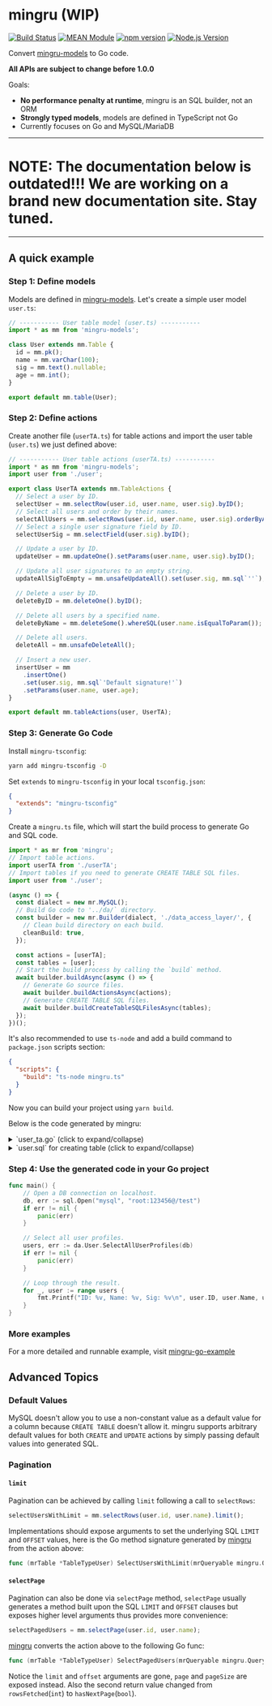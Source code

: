 # mingru (WIP)

[![Build Status](https://github.com/mgenware/mingru/workflows/Build/badge.svg)](https://github.com/mgenware/mingru/actions)
[![MEAN Module](https://img.shields.io/badge/MEAN%20Module-TypeScript-blue.svg?style=flat-square)](https://github.com/mgenware/MEAN-Module)
[![npm version](https://img.shields.io/npm/v/mingru.svg?style=flat-square)](https://npmjs.com/package/mingru)
[![Node.js Version](http://img.shields.io/node/v/mingru.svg?style=flat-square)](https://nodejs.org/en/)

Convert [mingru-models](https://github.com/mgenware/mingru-models) to Go code.

**All APIs are subject to change before 1.0.0**

Goals:

- **No performance penalty at runtime**, mingru is an SQL builder, not an ORM
- **Strongly typed models**, models are defined in TypeScript not Go
- Currently focuses on Go and MySQL/MariaDB

---

# NOTE: The documentation below is outdated!!! We are working on a brand new documentation site. Stay tuned.

---

## A quick example

### Step 1: Define models

Models are defined in [mingru-models](https://github.com/mgenware/mingru-models). Let's create a simple user model `user.ts`:

```ts
// ----------- User table model (user.ts) -----------
import * as mm from 'mingru-models';

class User extends mm.Table {
  id = mm.pk();
  name = mm.varChar(100);
  sig = mm.text().nullable;
  age = mm.int();
}

export default mm.table(User);
```

### Step 2: Define actions

Create another file (`userTA.ts`) for table actions and import the user table (`user.ts`) we just defined above:

```ts
// ----------- User table actions (userTA.ts) -----------
import * as mm from 'mingru-models';
import user from './user';

export class UserTA extends mm.TableActions {
  // Select a user by ID.
  selectUser = mm.selectRow(user.id, user.name, user.sig).byID();
  // Select all users and order by their names.
  selectAllUsers = mm.selectRows(user.id, user.name, user.sig).orderByAsc(user.name);
  // Select a single user signature field by ID.
  selectUserSig = mm.selectField(user.sig).byID();

  // Update a user by ID.
  updateUser = mm.updateOne().setParams(user.name, user.sig).byID();

  // Update all user signatures to an empty string.
  updateAllSigToEmpty = mm.unsafeUpdateAll().set(user.sig, mm.sql`''`);

  // Delete a user by ID.
  deleteByID = mm.deleteOne().byID();

  // Delete all users by a specified name.
  deleteByName = mm.deleteSome().whereSQL(user.name.isEqualToParam());

  // Delete all users.
  deleteAll = mm.unsafeDeleteAll();

  // Insert a new user.
  insertUser = mm
    .insertOne()
    .set(user.sig, mm.sql`'Default signature!'`)
    .setParams(user.name, user.age);
}

export default mm.tableActions(user, UserTA);
```

### Step 3: Generate Go Code

Install `mingru-tsconfig`:

```sh
yarn add mingru-tsconfig -D
```

Set `extends` to `mingru-tsconfig` in your local `tsconfig.json`:

```json
{
  "extends": "mingru-tsconfig"
}
```

Create a `mingru.ts` file, which will start the build process to generate Go and SQL code.

```ts
import * as mr from 'mingru';
// Import table actions.
import userTA from './userTA';
// Import tables if you need to generate CREATE TABLE SQL files.
import user from './user';

(async () => {
  const dialect = new mr.MySQL();
  // Build Go code to '../da/` directory.
  const builder = new mr.Builder(dialect, './data_access_layer/', {
    // Clean build directory on each build.
    cleanBuild: true,
  });

  const actions = [userTA];
  const tables = [user];
  // Start the build process by calling the `build` method.
  await builder.buildAsync(async () => {
    // Generate Go source files.
    await builder.buildActionsAsync(actions);
    // Generate CREATE TABLE SQL files.
    await builder.buildCreateTableSQLFilesAsync(tables);
  });
})();
```

It's also recommended to use `ts-node` and add a build command to `package.json` scripts section:

```json
{
  "scripts": {
    "build": "ts-node mingru.ts"
  }
}
```

Now you can build your project using `yarn build`.

Below is the code generated by mingru:

<details><summary>`user_ta.go` (click to expand/collapse)</summary>
<p>

```go
/******************************************************************************************
 * This file was automatically generated by mingru (https://github.com/mgenware/mingru)
 * Do not edit this file manually, your changes will be overwritten.
 ******************************************************************************************/

package da

import "github.com/mgenware/mingru-go-lib"

// TableTypeUser ...
type TableTypeUser struct {
}

// User ...
var User = &TableTypeUser{}

// ------------ Actions ------------

// DeleteAll ...
func (mrTable *TableTypeUser) DeleteAll(mrQueryable mingru.Queryable) (int, error) {
	result, err := mrQueryable.Exec("DELETE FROM `user`")
	return mingru.GetRowsAffectedIntWithError(result, err)
}

// DeleteByID ...
func (mrTable *TableTypeUser) DeleteByID(mrQueryable mingru.Queryable, id uint64) error {
	result, err := mrQueryable.Exec("DELETE FROM `user` WHERE `id` = ?", id)
	return mingru.CheckOneRowAffectedWithError(result, err)
}

// DeleteByName ...
func (mrTable *TableTypeUser) DeleteByName(mrQueryable mingru.Queryable, name string) (int, error) {
	result, err := mrQueryable.Exec("DELETE FROM `user` WHERE `name` = ?", name)
	return mingru.GetRowsAffectedIntWithError(result, err)
}

// InsertUser ...
func (mrTable *TableTypeUser) InsertUser(mrQueryable mingru.Queryable, name string, age int) (uint64, error) {
	result, err := mrQueryable.Exec("INSERT INTO `user` (`sig`, `name`, `age`) VALUES ('Default signature!', ?, ?)", name, age)
	return mingru.GetLastInsertIDUint64WithError(result, err)
}

// UserTableSelectAllUsersResult ...
type UserTableSelectAllUsersResult struct {
	ID   uint64
	Name string
	Sig  *string
}

// SelectAllUsers ...
func (mrTable *TableTypeUser) SelectAllUsers(mrQueryable mingru.Queryable) ([]*UserTableSelectAllUsersResult, error) {
	rows, err := mrQueryable.Query("SELECT `id`, `name`, `sig` FROM `user` ORDER BY `name`")
	if err != nil {
		return nil, err
	}
	result := make([]*UserTableSelectAllUsersResult, 0)
	defer rows.Close()
	for rows.Next() {
		item := &UserTableSelectAllUsersResult{}
		err = rows.Scan(&item.ID, &item.Name, &item.Sig)
		if err != nil {
			return nil, err
		}
		result = append(result, item)
	}
	err = rows.Err()
	if err != nil {
		return nil, err
	}
	return result, nil
}

// UserTableSelectUserResult ...
type UserTableSelectUserResult struct {
	ID   uint64
	Name string
	Sig  *string
}

// SelectUser ...
func (mrTable *TableTypeUser) SelectUser(mrQueryable mingru.Queryable, id uint64) (*UserTableSelectUserResult, error) {
	result := &UserTableSelectUserResult{}
	err := mrQueryable.QueryRow("SELECT `id`, `name`, `sig` FROM `user` WHERE `id` = ?", id).Scan(&result.ID, &result.Name, &result.Sig)
	if err != nil {
		return nil, err
	}
	return result, nil
}

// SelectUserSig ...
func (mrTable *TableTypeUser) SelectUserSig(mrQueryable mingru.Queryable, id uint64) (*string, error) {
	var result *string
	err := mrQueryable.QueryRow("SELECT `sig` FROM `user` WHERE `id` = ?", id).Scan(&result)
	if err != nil {
		return result, err
	}
	return result, nil
}

// UpdateAllSigToEmpty ...
func (mrTable *TableTypeUser) UpdateAllSigToEmpty(mrQueryable mingru.Queryable) (int, error) {
	result, err := mrQueryable.Exec("UPDATE `user` SET `sig` = ''")
	return mingru.GetRowsAffectedIntWithError(result, err)
}

// UpdateUser ...
func (mrTable *TableTypeUser) UpdateUser(mrQueryable mingru.Queryable, id uint64, name string, sig *string) error {
	result, err := mrQueryable.Exec("UPDATE `user` SET `name` = ?, `sig` = ? WHERE `id` = ?", name, sig, id)
	return mingru.CheckOneRowAffectedWithError(result, err)
}
```

</p>
</details>

<details><summary>`user.sql` for creating table (click to expand/collapse)</summary>
<p>

```sql
CREATE TABLE `user` (
	`id` BIGINT UNSIGNED NOT NULL AUTO_INCREMENT,
	`name` VARCHAR(100) NOT NULL,
	`sig` TEXT NULL DEFAULT NULL,
	`age` INT NOT NULL,
	PRIMARY KEY (`id`)
)
CHARACTER SET=utf8mb4
COLLATE=utf8mb4_unicode_ci
;
```

</p>
</details>

### Step 4: Use the generated code in your Go project

```go
func main() {
	// Open a DB connection on localhost.
	db, err := sql.Open("mysql", "root:123456@/test")
	if err != nil {
		panic(err)
	}

	// Select all user profiles.
	users, err := da.User.SelectAllUserProfiles(db)
	if err != nil {
		panic(err)
	}

	// Loop through the result.
	for _, user := range users {
		fmt.Printf("ID: %v, Name: %v, Sig: %v\n", user.ID, user.Name, user.Sig)
	}
}
```

### More examples

For a more detailed and runnable example, visit [mingru-go-example](https://github.com/mgenware/mingru-go-example)

## Advanced Topics

### Default Values

MySQL doesn't allow you to use a non-constant value as a default value for a column because `CREATE TABLE` doesn't allow it. mingru supports arbitrary default values for both `CREATE` and `UPDATE` actions by simply passing default values into generated SQL.

### Pagination

#### `limit`

Pagination can be achieved by calling `limit` following a call to `selectRows`:

```ts
selectUsersWithLimit = mm.selectRows(user.id, user.name).limit();
```

Implementations should expose arguments to set the underlying SQL `LIMIT` and `OFFSET` values, here is the Go method signature generated by [mingru](https://github.com/mgenware/mingru) from the action above:

```go
func (mrTable *TableTypeUser) SelectUsersWithLimit(mrQueryable mingru.Queryable, limit int, offset int, max int) ([]*SelectUsersWithLimitResult, int, error)
```

#### `selectPage`

Pagination can also be done via `selectPage` method, `selectPage` usually generates a method built upon the SQL `LIMIT` and `OFFSET` clauses but exposes higher level arguments thus provides more convenience:

```ts
selectPagedUsers = mm.selectPage(user.id, user.name);
```

[mingru](https://github.com/mgenware/mingru) converts the action above to the following Go func:

```go
func (mrTable *TableTypeUser) SelectPagedUsers(mrQueryable mingru.Queryable, page int, pageSize int) ([]*SelectPagedUsersResult, bool, error)
```

Notice the `limit` and `offset` arguments are gone, `page` and `pageSize` are exposed instead. Also the second return value changed from `rowsFetched`(`int`) to `hasNextPage`(`bool`).
